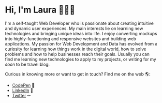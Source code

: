 # Hi, I'm Laura 🙋🏽‍♀️

I'm a self-taught Web Developer who is passionate about creating intuitive and dynamic user experiences. My main interests lie on learning new technologies and bringing unique ideas into life. I enjoy converting mockups into highly-functioning and responsive websites and building web applications. My passion for Web Development and Data has evolved from a curiosity for learning how things work in the digital world, how to solve problems and how to help businesses reach their goals. Usually you can find me learning new technologies to apply to my projects, or writing for my *soon* to be travel blog.

Curious in knowing more or want to get in touch? Find me on the web 🌎:

- [CodePen](https://codepen.io/laura-rodd) 🎨
- [LinkedIn](https://www.linkedin.com/in/laura-rodd/) 💼
- [Twitter](https://twitter.com/missrodd) ✏

